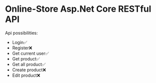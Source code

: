 # Online-Store Asp.Net Core RESTful API
Api possibilities:
<ul>
  <li>Login✅</li>
  <li>Register❌</li>
  <li>Get current user✅</li>
  <li>Get product✅</li>
  <li>Get all product✅</li>
  <li>Create product❌</li>
  <li>Edit product❌</li>
</ul>
